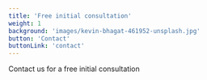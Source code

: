 ```yaml
---
title: 'Free initial consultation'
weight: 1
background: 'images/kevin-bhagat-461952-unsplash.jpg'
button: 'Contact'
buttonLink: 'contact'
---
```


Contact us for a free initial consultation
